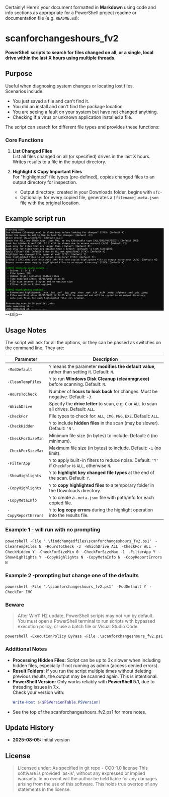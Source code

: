 Certainly! Here’s your document formatted in **Markdown** using code and info sections as appropriate for a PowerShell project readme or documentation file (e.g. `README.md`):

# scanforchangeshours_fv2

**PowerShell scripts to search for files changed on all, or a single, local drive within the last X hours using multiple threads.**

## Purpose

Useful when diagnosing system changes or locating lost files.  
Scenarios include:

- You just saved a file and can't find it.
- You did an install and can't find the package location.
- You are seeing a fault on your system but have not changed anything.
- Checking if a virus or unknown application installed a file.

The script can search for different file types and provides these functions:

### Core Functions

1. **List Changed Files**  
   List all files changed on all (or specified) drives in the last X hours. Writes results to a file in the output directory.

2. **Highlight & Copy Important Files**  
   For "highlighted" file types (pre-defined), copies changed files to an output directory for inspection.

   - Output directory: created in your Downloads folder, begins with `sfc-`
   - Optionally: for every copied file, generates a `[filename].meta.json` file with the original location.
  
## Example script run

![My diagram](example1.png)
      --snip--

## Usage Notes

The script will ask for all the options, or they can be passed as switches on the command line. They are:

| Parameter                  | Description |
|----------------------------|-------------|
| `-ModDefault`              | `Y` means the parameter **modifies the default value**, rather than setting it. Default: `N`. |
| `-CleanTempFiles`          | `Y` to run **Windows Disk Cleanup (cleanmgr.exe)** before scanning. Default: `N`. |
| `-HoursToCheck`            | Number of **hours to look back** for changes. Must be negative. Default: `-3`. |
| `-WhichDrive`              | Specify the **drive letter** to scan, e.g. `C` or `ALL` to scan all drives. Default: `ALL`. |
| `-CheckFor`                | File types to check for: `ALL`, `IMG`, `PNG`, `EXE`. Default: `ALL`. |
| `-CheckHidden`             | `Y` to include **hidden files** in the scan (may be slower). Default: `'N'`. |
| `-CheckForSizeMin`         | Minimum file size (in bytes) to include. Default: `0` (no minimum). |
| `-CheckForSizeMax`         | Maximum file size (in bytes) to include. Default: `-1` (no limit). |
| `-FilterApp`               | `Y` to apply built-in filters to reduce noise. Default: `'Y'` if `CheckFor` is `ALL`, otherwise `N`. |
| `-ShowHighlights`          | `Y` to **highlight key changed file types** at the end of the scan. Default: `Y`. |
| `-CopyHighlights`          | `Y` to **copy highlighted files** to a temporary folder in the Downloads directory. |
| `-CopyMetaInfo`            | `Y` to create a `.meta.json` file with path/info for each copied file. |
| `-CopyReportErrors`        | `Y` to **log copy errors** during the highlight operation into the results file. |

### Example 1 - will run with no prompting

`powershell -File '.\findchangedfiles\scanforchangeshours_fv2.ps1' `
  `-CleanTempFiles N `
  `-HoursToCheck -3 `
  `-WhichDrive ALL `
  `-CheckFor ALL `
  `-CheckHidden Y `
  `-CheckForSizeMin 0 `
  `-CheckForSizeMax -1 `
  `-FilterApp Y `
  `-ShowHighlights Y `
  `-CopyHighlights N `
  `-CopyMetaInfo N `
  `-CopyReportErrors N`

### Example 2 -prompting but change one of the defaults

`powershell -File '.\scanforchangeshours_fv2.ps1' `
 `-ModDefault Y `
 `-CheckFor IMG `

### Beware

> After Win11 H2 update, PowerShell scripts may not run by default.  
> You must open a PowerShell terminal to run scripts with bypassed execution policy, or use a batch file or Visual Studio Code.

```
powershell -ExecutionPolicy ByPass -File .\scanforchangeshours_fv2.ps1
```
### Additional Notes

- **Processing Hidden Files:** Script can be up to 3x slower when including hidden files, especially if not running as admin (access denied errors).
- **Result Folders:** If you run the script multiple times without deleting previous results, the output may be scanned again. This is intentional.
- **PowerShell Version:** Only works reliably with **PowerShell 5.1**, due to threading issues in 7.x.  
  Check your version with:
  ```powershell
  Write-Host $($PSVersionTable.PSVersion)
  ```
- See the top of the scanforchangeshours_fv2.ps1  for more notes.

## Update History

- **2025-08-05:** Initial version

## License

> Licensed under: As specified in git repo - CC0-1.0 license
> This software is provided 'as-is', without any expressed or implied warranty. In no event will the author be held liable for any damages arising from the use of this software. This holds true overtop of any statements in the license.
